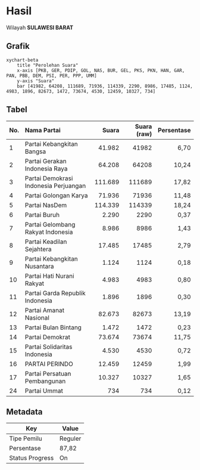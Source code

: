 # Hasil

Wilayah **SULAWESI BARAT**

## Grafik

```mermaid
xychart-beta
    title "Perolehan Suara"
    x-axis [PKB, GER, PDIP, GOL, NAS, BUR, GEL, PKS, PKN, HAN, GAR, PAN, PBB, DEM, PSI, PER, PPP, UMM]
    y-axis "Suara"
    bar [41982, 64208, 111689, 71936, 114339, 2290, 8986, 17485, 1124, 4983, 1896, 82673, 1472, 73674, 4530, 12459, 10327, 734]
```

## Tabel

| No. | Nama Partai                           | Suara   | Suara (raw) | Persentase |
|:--- |:------------------------------------- | -------:| -----------:| ----------:|
| 1   | Partai Kebangkitan Bangsa             | 41.982  | 41982       | 6,70       |
| 2   | Partai Gerakan Indonesia Raya         | 64.208  | 64208       | 10,24      |
| 3   | Partai Demokrasi Indonesia Perjuangan | 111.689 | 111689      | 17,82      |
| 4   | Partai Golongan Karya                 | 71.936  | 71936       | 11,48      |
| 5   | Partai NasDem                         | 114.339 | 114339      | 18,24      |
| 6   | Partai Buruh                          | 2.290   | 2290        | 0,37       |
| 7   | Partai Gelombang Rakyat Indonesia     | 8.986   | 8986        | 1,43       |
| 8   | Partai Keadilan Sejahtera             | 17.485  | 17485       | 2,79       |
| 9   | Partai Kebangkitan Nusantara          | 1.124   | 1124        | 0,18       |
| 10  | Partai Hati Nurani Rakyat             | 4.983   | 4983        | 0,80       |
| 11  | Partai Garda Republik Indonesia       | 1.896   | 1896        | 0,30       |
| 12  | Partai Amanat Nasional                | 82.673  | 82673       | 13,19      |
| 13  | Partai Bulan Bintang                  | 1.472   | 1472        | 0,23       |
| 14  | Partai Demokrat                       | 73.674  | 73674       | 11,75      |
| 15  | Partai Solidaritas Indonesia          | 4.530   | 4530        | 0,72       |
| 16  | PARTAI PERINDO                        | 12.459  | 12459       | 1,99       |
| 17  | Partai Persatuan Pembangunan          | 10.327  | 10327       | 1,65       |
| 24  | Partai Ummat                          | 734     | 734         | 0,12       |


## Metadata

| Key             | Value   |
| --------------- | ------- |
| Tipe Pemilu     | Reguler |
| Persentase      | 87,82   |
| Status Progress | On      |



